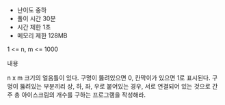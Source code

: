 * 난이도 중하
* 풀이 시간 30분
* 시간 제한 1초
* 메모리 제한 128MB

1 <= n, m <= 1000

내용

n x m 크기의 얼음틀이 있다.
구멍이 뚫려있으면 0, 칸막이가 있으면 1로 표시된다.
구멍이 뚫려있는 부분끼리 상, 하, 좌, 우로 붙어있는 경우, 서로 연결되어 있는 것으로 간주
총 아이스크림의 개수를 구하는 프로그램을 작성해라.